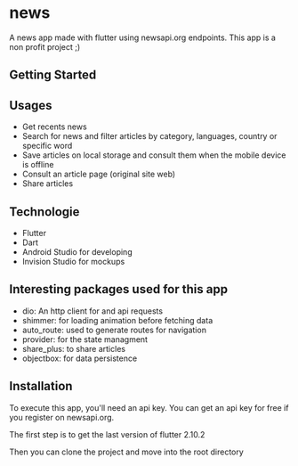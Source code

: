 # news

A news app made with flutter using newsapi.org endpoints. This app is a non profit project ;)

## Getting Started



## Usages

* Get recents news
* Search for news and filter articles by category, languages, country or specific word
* Save articles on local storage and consult them when the mobile device is offline
* Consult an article page (original site web)
* Share articles

## Technologie 

* Flutter 
* Dart
* Android Studio for developing
* Invision Studio for mockups

## Interesting packages used for this app

* dio: An http client for and api requests
* shimmer: for loading animation before fetching data
* auto_route: used to generate routes for navigation
* provider: for the state managment
* share_plus: to share articles
* objectbox: for data persistence

## Installation

To execute this app, you'll need an api key. You can get an api key for free if you register on newsapi.org. 

The first step is to get the last version of flutter 2.10.2

Then you can clone the project and move into the root directory



